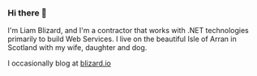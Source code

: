 ### Hi there 👋

I'm Liam Blizard, and I'm a contractor that works with .NET technologies primarily to build Web Services. I live on the beautiful Isle of Arran in Scotland with my wife, daughter and dog. 

I occasionally blog at [blizard.io](https://blizard.io)
